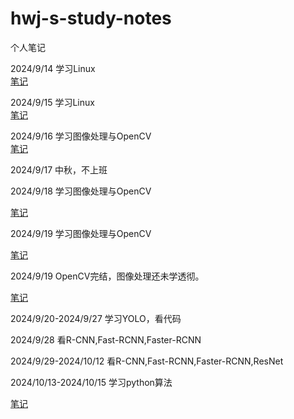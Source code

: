 # hwj-s-study-notes
个人笔记

2024/9/14 学习Linux     
[笔记](https://intronrewrite.github.io/hwj-s-study-notes/Linux学习笔记/index.html)

2024/9/15 学习Linux     
[笔记](https://intronrewrite.github.io/hwj-s-study-notes/Linux学习笔记/index.html)

2024/9/16 学习图像处理与OpenCV     
[笔记](https://intronrewrite.github.io/hwj-s-study-notes/Opencv学习笔记/index.html)

2024/9/17 中秋，不上班

2024/9/18 学习图像处理与OpenCV    

[笔记](https://intronrewrite.github.io/hwj-s-study-notes/Opencv学习笔记/index.html)

2024/9/19 学习图像处理与OpenCV    

[笔记](https://intronrewrite.github.io/hwj-s-study-notes/Opencv学习笔记/index.html)

2024/9/19 OpenCV完结，图像处理还未学透彻。   

[笔记](https://intronrewrite.github.io/hwj-s-study-notes/Opencv学习笔记/index.html)

2024/9/20-2024/9/27 学习YOLO，看代码

2024/9/28 看R-CNN,Fast-RCNN,Faster-RCNN

2024/9/29-2024/10/12 看R-CNN,Fast-RCNN,Faster-RCNN,ResNet

2024/10/13-2024/10/15 学习python算法

[笔记](https://intronrewrite.github.io/hwj-s-study-notes/Python学习笔记/index.html)
